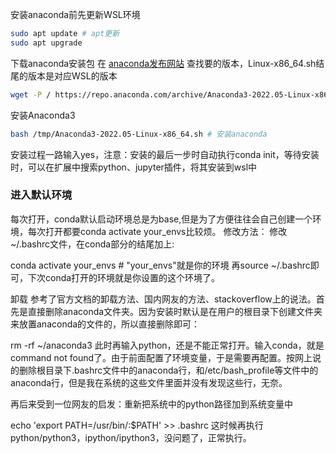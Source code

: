 
安装anaconda前先更新WSL环境

```bash
sudo apt update # apt更新 
sudo apt upgrade
```

下载anaconda安装包
在 [anaconda发布网站](https://repo.anaconda.com/archive/) 查找要的版本，Linux-x86_64.sh结尾的版本是对应WSL的版本 

```bash
wget -P / https://repo.anaconda.com/archive/Anaconda3-2022.05-Linux-x86_64.sh # 下载anaconda安装包至当前目录下 
```

安装Anaconda3
```bash
bash /tmp/Anaconda3-2022.05-Linux-x86_64.sh # 安装anaconda
```
安装过程一路输入yes，注意：安装的最后一步时自动执行conda init，等待安装时，可以在扩展中搜索python、jupyter插件，将其安装到wsl中 

### 进入默认环境
每次打开，conda默认启动环境总是为base,但是为了方便往往会自己创建一个环境，每次打开都要conda activate your_envs比较烦。
修改方法：
修改~/.bashrc文件，在conda部分的结尾加上:

conda activate your_envs   # "your_envs"就是你的环境
再source ~/.bashrc即可，下次conda打开的环境就是你设置的这个环境了。


卸载
参考了官方文档的卸载方法、国内网友的方法、stackoverflow上的说法。首先是直接删除anaconda文件夹。因为安装时默认是在用户的根目录下创建文件夹来放置anaconda的文件的，所以直接删除即可：

rm -rf ~/anaconda3
此时再输入python，还是不能正常打开。输入conda，就是command not found了。由于前面配置了环境变量，于是需要再配置。按网上说的删除根目录下.bashrc文件中的anaconda行，和/etc/bash_profile等文件中的anaconda行，但是我在系统的这些文件里面并没有发现这些行，无奈。

再后来受到一位网友的启发：重新把系统中的python路径加到系统变量中

echo 'export PATH=/usr/bin/:$PATH' >> .bashrc
这时候再执行python/python3，ipython/ipython3，没问题了，正常执行。

